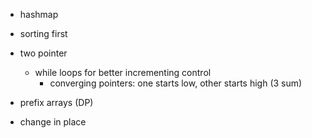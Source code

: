 - hashmap

- sorting first

- two pointer

  - while loops for better incrementing control
    - converging pointers: one starts low, other starts high (3 sum)

- prefix arrays (DP)

- change in place
